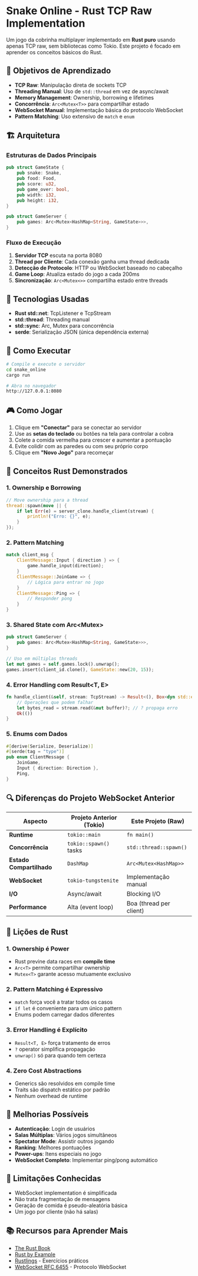 # Snake Online - Rust TCP Raw Implementation

Um jogo da cobrinha multiplayer implementado em **Rust puro** usando apenas TCP raw, sem bibliotecas como Tokio. Este projeto é focado em aprender os conceitos básicos do Rust.

## 🎯 Objetivos de Aprendizado

- **TCP Raw**: Manipulação direta de sockets TCP
- **Threading Manual**: Uso de `std::thread` em vez de async/await
- **Memory Management**: Ownership, borrowing e lifetimes
- **Concorrência**: `Arc<Mutex<T>>` para compartilhar estado
- **WebSocket Manual**: Implementação básica do protocolo WebSocket
- **Pattern Matching**: Uso extensivo de `match` e `enum`

## 🏗️ Arquitetura

### Estruturas de Dados Principais

```rust
pub struct GameState {
    pub snake: Snake,
    pub food: Food,
    pub score: u32,
    pub game_over: bool,
    pub width: i32,
    pub height: i32,
}

pub struct GameServer {
    pub games: Arc<Mutex<HashMap<String, GameState>>>,
}
```

### Fluxo de Execução

1. **Servidor TCP** escuta na porta 8080
2. **Thread por Cliente**: Cada conexão ganha uma thread dedicada
3. **Detecção de Protocolo**: HTTP ou WebSocket baseado no cabeçalho
4. **Game Loop**: Atualiza estado do jogo a cada 200ms
5. **Sincronização**: `Arc<Mutex<>>` compartilha estado entre threads

## 🔧 Tecnologias Usadas

- **Rust std::net**: TcpListener e TcpStream
- **std::thread**: Threading manual
- **std::sync**: Arc, Mutex para concorrência
- **serde**: Serialização JSON (única dependência externa)

## 🚀 Como Executar

```bash
# Compile e execute o servidor
cd snake_online
cargo run

# Abra no navegador
http://127.0.0.1:8080
```

## 🎮 Como Jogar

1. Clique em **"Conectar"** para se conectar ao servidor
2. Use as **setas do teclado** ou botões na tela para controlar a cobra
3. Colete a comida vermelha para crescer e aumentar a pontuação
4. Evite colidir com as paredes ou com seu próprio corpo
5. Clique em **"Novo Jogo"** para recomeçar

## 🧠 Conceitos Rust Demonstrados

### 1. Ownership e Borrowing
```rust
// Move ownership para a thread
thread::spawn(move || {
    if let Err(e) = server_clone.handle_client(stream) {
        println!("Erro: {}", e);
    }
});
```

### 2. Pattern Matching
```rust
match client_msg {
    ClientMessage::Input { direction } => {
        game.handle_input(direction);
    }
    ClientMessage::JoinGame => {
        // Lógica para entrar no jogo
    }
    ClientMessage::Ping => {
        // Responder pong
    }
}
```

### 3. Shared State com Arc<Mutex<T>>
```rust
pub struct GameServer {
    pub games: Arc<Mutex<HashMap<String, GameState>>>,
}

// Uso em múltiplas threads
let mut games = self.games.lock().unwrap();
games.insert(client_id.clone(), GameState::new(20, 15));
```

### 4. Error Handling com Result<T, E>
```rust
fn handle_client(&self, stream: TcpStream) -> Result<(), Box<dyn std::error::Error>> {
    // Operações que podem falhar
    let bytes_read = stream.read(&mut buffer)?; // ? propaga erro
    Ok(())
}
```

### 5. Enums com Dados
```rust
#[derive(Serialize, Deserialize)]
#[serde(tag = "type")]
pub enum ClientMessage {
    JoinGame,
    Input { direction: Direction },
    Ping,
}
```

## 🔍 Diferenças do Projeto WebSocket Anterior

| Aspecto | Projeto Anterior (Tokio) | Este Projeto (Raw) |
|---------|-------------------------|-------------------|
| **Runtime** | `tokio::main` | `fn main()` |
| **Concorrência** | `tokio::spawn()` tasks | `std::thread::spawn()` |
| **Estado Compartilhado** | `DashMap` | `Arc<Mutex<HashMap>>` |
| **WebSocket** | `tokio-tungstenite` | Implementação manual |
| **I/O** | Async/await | Blocking I/O |
| **Performance** | Alta (event loop) | Boa (thread per client) |

## 🎯 Lições de Rust

### 1. **Ownership é Power**
- Rust previne data races em **compile time**
- `Arc<T>` permite compartilhar ownership
- `Mutex<T>` garante acesso mutuamente exclusivo

### 2. **Pattern Matching é Expressivo**
- `match` força você a tratar todos os casos
- `if let` é conveniente para um único pattern
- Enums podem carregar dados diferentes

### 3. **Error Handling é Explícito**
- `Result<T, E>` força tratamento de erros
- `?` operator simplifica propagação
- `unwrap()` só para quando tem certeza

### 4. **Zero Cost Abstractions**
- Generics são resolvidos em compile time
- Traits são dispatch estático por padrão
- Nenhum overhead de runtime

## 🔧 Melhorias Possíveis

- **Autenticação**: Login de usuários
- **Salas Múltiplas**: Vários jogos simultâneos
- **Spectator Mode**: Assistir outros jogando
- **Ranking**: Melhores pontuações
- **Power-ups**: Itens especiais no jogo
- **WebSocket Completo**: Implementar ping/pong automático

## 🐛 Limitações Conhecidas

- WebSocket implementation é simplificada
- Não trata fragmentação de mensagens
- Geração de comida é pseudo-aleatória básica
- Um jogo por cliente (não há salas)

## 📚 Recursos para Aprender Mais

- [The Rust Book](https://doc.rust-lang.org/book/)
- [Rust by Example](https://doc.rust-lang.org/rust-by-example/)
- [Rustlings](https://github.com/rust-lang/rustlings) - Exercícios práticos
- [WebSocket RFC 6455](https://tools.ietf.org/html/rfc6455) - Protocolo WebSocket
